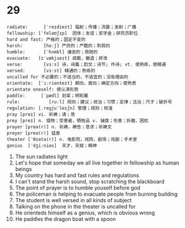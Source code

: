 # 29

```
radiate: 	  [ˈreɪdieɪt] 辐射；传播；流露；发射；广播
fellowship: [ˈfeləʊʃɪp]	 团体；友谊；奖学金；研究员职位
hard and fast: 严格的；固定不变的
harsh: 		  [hɑːʃ] 严厉的；严酷的；刺耳的
humble: 	  [ˈhʌmbl] 谦逊的；简陋的
evacuate: 	[ɪˈvækjueɪt] 疏散，撤退；排泄
verse:  	  [vɜːs] 诗，诗篇；韵文；诗节; 作诗; vt. 使熟练，使精通
versed: 	  [vɜːst] 精通的；熟练的 
uncalled for 不必要的；不适当的，不适宜的；没有理由的
orientate: 	[ˈɔːriənteɪt] 朝向，面向；确定方向；使熟悉
orientate oneself: 使认清形势
paddle: 	 [ˈpædl] 划桨；明轮翼
rule:		    [ruːl] 规则；建议；统治；习惯；定律；法治；尺子；破折号
regulation:	[ˌreɡjuˈleɪʃn] 管理；规则；校准
pray [preɪ] vi. 祈祷；请；恳
prey [preɪ] n. 猎物；受害者，牺牲品 v. 捕食；伤害；折磨，困扰
prayer [preə(r)] n. 祈祷，祷告；恳求；祈祷文
preyer [preə(r)] 猛兽
theater [ˈθɪətə(r)] n. 电影院，戏院，剧场；戏剧；手术室
genius  [ˈdʒiːniəs]  天才，天赋；精神
```

1. The sun radiates light
2. Let's hope that someday we all live together in fellowship as human beings
3. My country has hard and fast rules and regulations
4. I can't stand the harsh sound, stop scratching the blackboard
5. The point of prayer is to humble youself before god
6. The policeman is helping to evacuate people from burning building
7. The student is well versed in all kinds of subject
8. Talking on the phone in the theater is uncalled for
9. He orienteds himself as a genius, which is obvious wrong
10. He paddles the dragon boat with a spoon